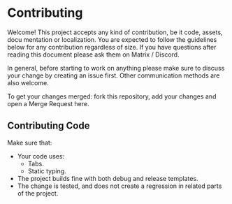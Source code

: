 # Contributing

Welcome! This project accepts any kind of contribution, be it code, assets, docu
mentation or localization. You are expected to follow the guidelines below for
any contribution regardless of size. If you have questions after reading this
document please ask them on Matrix / Discord.

In general, before starting to work on anything please make sure to discuss your
change by creating an issue first. Other communication methods are also welcome.

To get your changes merged: fork this repository, add your changes and open a
Merge Request here.

## Contributing Code

Make sure that:
- Your code uses:
    - Tabs.
    - Static typing.
- The project builds fine with both debug and release templates.
- The change is tested, and does not create a regression in related parts of the
project.